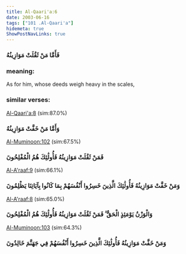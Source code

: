 ```yaml
---
title: Al-Qaari'a:6
date: 2003-06-16
tags: ["101 .Al-Qaari'a"]
hidemeta: true 
ShowPostNavLinks: true 
---
```

### فَأَمَّا مَنْ ثَقُلَتْ مَوَازِينُهُ
### meaning: 
As for him, whose deeds weigh heavy in the scales,
### similar verses: 

[Al-Qaari'a:8](/101/8) (sim:87.0%)

### وَأَمَّا مَنْ خَفَّتْ مَوَازِينُهُ

[Al-Muminoon:102](/23/102) (sim:67.5%)

### فَمَنْ ثَقُلَتْ مَوَازِينُهُ فَأُولَٰئِكَ هُمُ الْمُفْلِحُونَ

[Al-A'raaf:9](/7/9) (sim:66.1%)

### وَمَنْ خَفَّتْ مَوَازِينُهُ فَأُولَٰئِكَ الَّذِينَ خَسِرُوا أَنْفُسَهُمْ بِمَا كَانُوا بِآيَاتِنَا يَظْلِمُونَ

[Al-A'raaf:8](/7/8) (sim:65.0%)

### وَالْوَزْنُ يَوْمَئِذٍ الْحَقُّ ۚ فَمَنْ ثَقُلَتْ مَوَازِينُهُ فَأُولَٰئِكَ هُمُ الْمُفْلِحُونَ

[Al-Muminoon:103](/23/103) (sim:64.3%)

### وَمَنْ خَفَّتْ مَوَازِينُهُ فَأُولَٰئِكَ الَّذِينَ خَسِرُوا أَنْفُسَهُمْ فِي جَهَنَّمَ خَالِدُونَ
